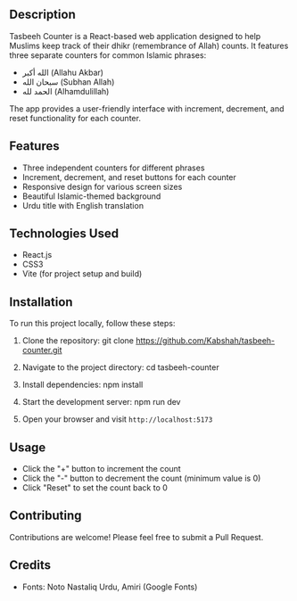 ## Description

Tasbeeh Counter is a React-based web application designed to help Muslims keep track of their dhikr (remembrance of Allah) counts. It features three separate counters for common Islamic phrases:

- الله أكبر (Allahu Akbar)
- سبحان الله (Subhan Allah)
- الحمد لله (Alhamdulillah)

The app provides a user-friendly interface with increment, decrement, and reset functionality for each counter.

## Features

- Three independent counters for different phrases
- Increment, decrement, and reset buttons for each counter
- Responsive design for various screen sizes
- Beautiful Islamic-themed background
- Urdu title with English translation

## Technologies Used

- React.js
- CSS3
- Vite (for project setup and build)

## Installation

To run this project locally, follow these steps:

1. Clone the repository:
git clone https://github.com/Kabshah/tasbeeh-counter.git


2. Navigate to the project directory:
cd tasbeeh-counter


3. Install dependencies:
npm install


4. Start the development server:
npm run dev


5. Open your browser and visit `http://localhost:5173`

## Usage

- Click the "+" button to increment the count
- Click the "-" button to decrement the count (minimum value is 0)
- Click "Reset" to set the count back to 0

## Contributing

Contributions are welcome! Please feel free to submit a Pull Request.

## Credits

- Fonts: Noto Nastaliq Urdu, Amiri (Google Fonts)